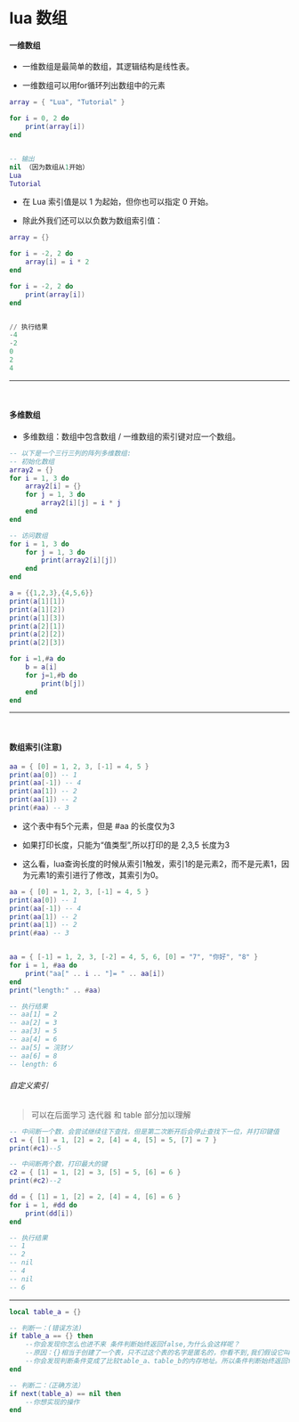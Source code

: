 # lua 数组



#### 一维数组

- 一维数组是最简单的数组，其逻辑结构是线性表。

- 一维数组可以用for循环列出数组中的元素

```lua
array = { "Lua", "Tutorial" }

for i = 0, 2 do
    print(array[i])
end


-- 输出
nil （因为数组从1开始）
Lua
Tutorial
```

- 在 Lua 索引值是以 1 为起始，但你也可以指定 0 开始。



- 除此外我们还可以以负数为数组索引值：

```lua
array = {}

for i = -2, 2 do
    array[i] = i * 2
end

for i = -2, 2 do
    print(array[i])
end


// 执行结果
-4
-2
0
2
4
```

---
&nbsp;

#### 多维数组
- 多维数组：数组中包含数组 / 一维数组的索引键对应一个数组。

```lua
-- 以下是一个三行三列的阵列多维数组:
-- 初始化数组
array2 = {}
for i = 1, 3 do
    array2[i] = {}
    for j = 1, 3 do
        array2[i][j] = i * j
    end
end

-- 访问数组
for i = 1, 3 do
    for j = 1, 3 do
        print(array2[i][j])
    end
end
```



```lua
a = {{1,2,3},{4,5,6}}
print(a[1][1])
print(a[1][2])
print(a[1][3])
print(a[2][1])
print(a[2][2])
print(a[2][3])

for i =1,#a do
    b = a[i]
    for j=1,#b do
        print(b[j])
    end
end
```

---
&nbsp;

#### 数组索引(注意)

```lua
aa = { [0] = 1, 2, 3, [-1] = 4, 5 }
print(aa[0]) -- 1
print(aa[-1]) -- 4
print(aa[1]) -- 2
print(aa[1]) -- 2
print(#aa) -- 3
```

- 这个表中有5个元素，但是 #aa 的长度仅为3

- 如果打印长度，只能为“值类型”,所以打印的是 2,3,5 长度为3

- 这么看，lua查询长度的时候从索引1触发，索引1的是元素2，而不是元素1，因为元素1的索引进行了修改，其索引为0。


```lua
aa = { [0] = 1, 2, 3, [-1] = 4, 5 }
print(aa[0]) -- 1
print(aa[-1]) -- 4
print(aa[1]) -- 2
print(aa[1]) -- 2
print(#aa) -- 3


aa = { [-1] = 1, 2, 3, [-2] = 4, 5, 6, [0] = "7", "你好", "8" }
for i = 1, #aa do
    print("aa[" .. i .. "]= " .. aa[i])
end
print("length:" .. #aa)

-- 执行结果
-- aa[1] = 2
-- aa[2] = 3
-- aa[3] = 5
-- aa[4] = 6
-- aa[5] = 浣犲ソ
-- aa[6] = 8
-- length: 6
```

###### 自定义索引

> 可以在后面学习 迭代器 和 table 部分加以理解

```lua
-- 中间断一个数，会尝试继续往下查找，但是第二次断开后会停止查找下一位，并打印键值
c1 = { [1] = 1, [2] = 2, [4] = 4, [5] = 5, [7] = 7 }
print(#c1)--5

-- 中间断两个数，打印最大的键
c2 = { [1] = 1, [2] = 3, [5] = 5, [6] = 6 }
print(#c2)--2
```

```lua
dd = { [1] = 1, [2] = 2, [4] = 4, [6] = 6 }
for i = 1, #dd do
    print(dd[i])
end

-- 执行结果
-- 1
-- 2
-- nil
-- 4
-- nil
-- 6
```

---


```lua
local table_a = {}

-- 判断一：(错误方法)
if table_a == {} then
    --你会发现你怎么也进不来 条件判断始终返回false,为什么会这样呢？
    --原因：{}相当于创建了一个表，只不过这个表的名字是匿名的，你看不到,我们假设它叫table_b
    --你会发现判断条件变成了比较table_a、table_b的内存地址。所以条件判断始终返回false。
end

-- 判断二：（正确方法）
if next(table_a) == nil then
    --你想实现的操作
end
```



&nbsp;